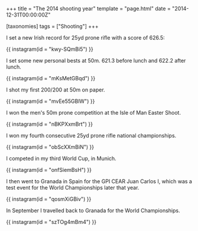 +++
title = "The 2014 shooting year"
template = "page.html"
date = "2014-12-31T00:00:00Z"

[taxonomies]
tags = ["Shooting"]
+++

I set a new Irish record for 25yd prone rifle with a score of 626.5:

{{ instagram(id = "kwy-SQmBi5") }}

I set some new personal bests at 50m. 621.3 before lunch and 622.2 after
lunch.

{{ instagram(id = "mKsMetGBqd") }}

I shot my first 200/200 at 50m on paper.

{{ instagram(id = "mvEe55GBlW") }}

I won the men's 50m prone competition at the Isle of Man Easter Shoot.

{{ instagram(id = "nBKPXxmBrt") }}

I won my fourth consecutive 25yd prone rifle national championships.

{{ instagram(id = "obScXXmBiN") }}

I competed in my third World Cup, in Munich.

{{ instagram(id = "onfSiemBsH") }}

I then went to Granada in Spain for the GPI CEAR Juan Carlos I, which was a
test event for the World Championships later that year.

{{ instagram(id = "qosmXiGBiv") }}

In September I travelled back to Granada for the World Championships.

{{ instagram(id = "szTOg4mBm4") }}
